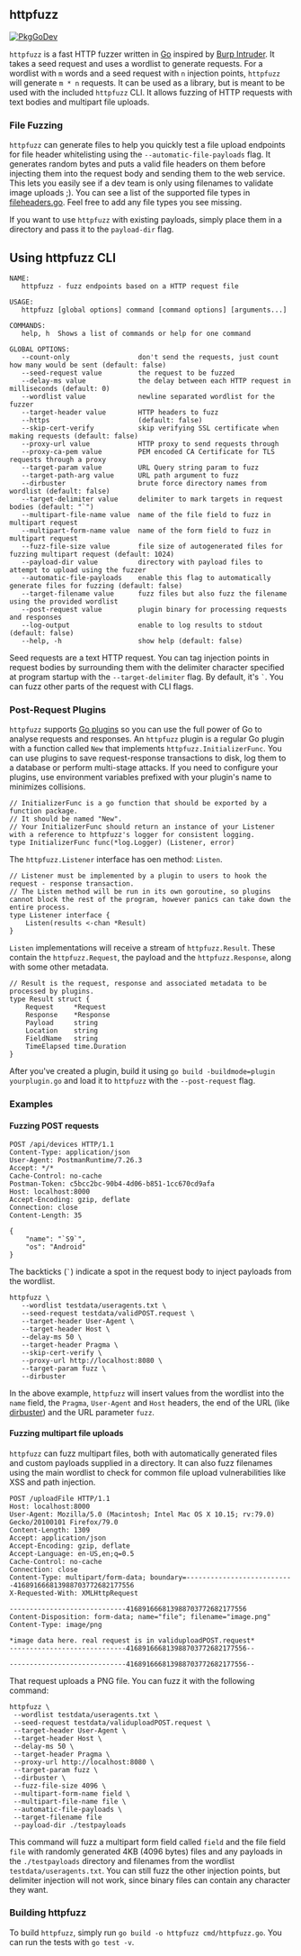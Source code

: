 httpfuzz
--------

[![PkgGoDev](https://pkg.go.dev/badge/github.com/joncooperworks/httpfuzz)](https://pkg.go.dev/github.com/joncooperworks/httpfuzz)

`httpfuzz` is a fast HTTP fuzzer written in [Go](https://golang.org) inspired by [Burp Intruder](https://portswigger.net/burp/documentation/desktop/tools/intruder).
It takes a seed request and uses a wordlist to generate requests.
For a wordlist with `m` words and a seed request with `n` injection points, `httpfuzz` will generate `m * n` requests.
It can be used as a library, but is meant to be used with the included `httpfuzz` CLI.
It allows fuzzing of HTTP requests with text bodies and multipart file uploads.

### File Fuzzing
`httpfuzz` can generate files to help you quickly test a file upload endpoints for file header whitelisting using the `--automatic-file-payloads` flag.
It generates random bytes and puts a valid file headers on them before injecting them into the request body and sending them to the web service.
This lets you easily see if a dev team is only using filenames to validate image uploads ;).
You can see a list of the supported file types in [fileheaders.go](https://github.com/JonCooperWorks/httpfuzz/blob/master/fileheaders.go).
Feel free to add any file types you see missing.

If you want to use `httpfuzz` with existing payloads, simply place them in a directory and pass it to the `payload-dir` flag.

## Using httpfuzz CLI
```
NAME:
   httpfuzz - fuzz endpoints based on a HTTP request file

USAGE:
   httpfuzz [global options] command [command options] [arguments...]

COMMANDS:
   help, h  Shows a list of commands or help for one command

GLOBAL OPTIONS:
   --count-only                 don't send the requests, just count how many would be sent (default: false)
   --seed-request value         the request to be fuzzed
   --delay-ms value             the delay between each HTTP request in milliseconds (default: 0)
   --wordlist value             newline separated wordlist for the fuzzer
   --target-header value        HTTP headers to fuzz
   --https                      (default: false)
   --skip-cert-verify           skip verifying SSL certificate when making requests (default: false)
   --proxy-url value            HTTP proxy to send requests through
   --proxy-ca-pem value         PEM encoded CA Certificate for TLS requests through a proxy
   --target-param value         URL Query string param to fuzz
   --target-path-arg value      URL path argument to fuzz
   --dirbuster                  brute force directory names from wordlist (default: false)
   --target-delimiter value     delimiter to mark targets in request bodies (default: "`")
   --multipart-file-name value  name of the file field to fuzz in multipart request
   --multipart-form-name value  name of the form field to fuzz in multipart request
   --fuzz-file-size value       file size of autogenerated files for fuzzing multipart request (default: 1024)
   --payload-dir value          directory with payload files to attempt to upload using the fuzzer
   --automatic-file-payloads    enable this flag to automatically generate files for fuzzing (default: false)
   --target-filename value      fuzz files but also fuzz the filename using the provided wordlist
   --post-request value         plugin binary for processing requests and responses
   --log-output                 enable to log results to stdout (default: false)
   --help, -h                   show help (default: false)
```

Seed requests are a text HTTP request.
You can tag injection points in request bodies by surrounding them with the delimiter character specified at program startup with the `--target-delimiter` flag.
By default, it's `` ` ``.
You can fuzz other parts of the request with CLI flags.

### Post-Request Plugins
`httpfuzz` supports [Go plugins](https://golang.org/pkg/plugin/) so you can use the full power of Go to analyse requests and responses.
An `httpfuzz` plugin is a regular Go plugin with a function called `New` that implements `httpfuzz.InitializerFunc`.
You can use plugins to save request-response transactions to disk, log them to a database or perform multi-stage attacks.
If you need to configure your plugins, use environment variables prefixed with your plugin's name to minimizes collisions.

```
// InitializerFunc is a go function that should be exported by a function package.
// It should be named "New".
// Your InitializerFunc should return an instance of your Listener with a reference to httpfuzz's logger for consistent logging.
type InitializerFunc func(*log.Logger) (Listener, error)
```

The `httpfuzz.Listener` interface has oen method: `Listen`.

```
// Listener must be implemented by a plugin to users to hook the request - response transaction.
// The Listen method will be run in its own goroutine, so plugins cannot block the rest of the program, however panics can take down the entire process.
type Listener interface {
	Listen(results <-chan *Result)
}
```

`Listen` implementations will receive a stream of  `httpfuzz.Result`.
These contain the `httpfuzz.Request`, the payload and the `httpfuzz.Response`, along with some other metadata.

```
// Result is the request, response and associated metadata to be processed by plugins.
type Result struct {
	Request     *Request
	Response    *Response
	Payload     string
	Location    string
	FieldName   string
	TimeElapsed time.Duration
}
```

After you've created a plugin, build it using `go build -buildmode=plugin yourplugin.go` and load it to `httpfuzz` with the `--post-request` flag.

### Examples

#### Fuzzing POST requests

```
POST /api/devices HTTP/1.1
Content-Type: application/json
User-Agent: PostmanRuntime/7.26.3
Accept: */*
Cache-Control: no-cache
Postman-Token: c5bcc2bc-90b4-4d06-b851-1cc670cd9afa
Host: localhost:8000
Accept-Encoding: gzip, deflate
Connection: close
Content-Length: 35

{
	"name": "`S9`",
	"os": "Android"
}
```

The backticks (`` ` ``) indicate a spot in the request body to inject payloads from the wordlist.

```
httpfuzz \
   --wordlist testdata/useragents.txt \
   --seed-request testdata/validPOST.request \
   --target-header User-Agent \
   --target-header Host \
   --delay-ms 50 \
   --target-header Pragma \
   --skip-cert-verify \
   --proxy-url http://localhost:8080 \
   --target-param fuzz \
   --dirbuster
```

In the above example, `httpfuzz` will insert values from the wordlist into the `name` field, the `Pragma`, `User-Agent` and `Host` headers, the end of the URL (like [dirbuster](https://tools.kali.org/web-applications/dirbuster#:~:text=DirBuster%20is%20a%20multi%20threaded,pages%20and%20applications%20hidden%20within.)) and the URL parameter `fuzz`.

#### Fuzzing multipart file uploads
`httpfuzz` can fuzz multipart files, both with automatically generated files and custom payloads supplied in a directory.
It can also fuzz filenames using the main wordlist to check for common file upload vulnerabilities like XSS and path injection.
```
POST /uploadFile HTTP/1.1
Host: localhost:8000
User-Agent: Mozilla/5.0 (Macintosh; Intel Mac OS X 10.15; rv:79.0) Gecko/20100101 Firefox/79.0
Content-Length: 1309
Accept: application/json
Accept-Encoding: gzip, deflate
Accept-Language: en-US,en;q=0.5
Cache-Control: no-cache
Connection: close
Content-Type: multipart/form-data; boundary=---------------------------416891666813988703772682177556
X-Requested-With: XMLHttpRequest

-----------------------------416891666813988703772682177556
Content-Disposition: form-data; name="file"; filename="image.png"
Content-Type: image/png

*image data here. real request is in validuploadPOST.request*
-----------------------------416891666813988703772682177556--

-----------------------------416891666813988703772682177556--
```

That request uploads a PNG file.
You can fuzz it with the following command:
```
httpfuzz \
 --wordlist testdata/useragents.txt \
 --seed-request testdata/validuploadPOST.request \
 --target-header User-Agent \
 --target-header Host \
 --delay-ms 50 \
 --target-header Pragma \
 --proxy-url http://localhost:8080 \
 --target-param fuzz \
 --dirbuster \
 --fuzz-file-size 4096 \
 --multipart-form-name field \
 --multipart-file-name file \
 --automatic-file-payloads \
 --target-filename file
 --payload-dir ./testpayloads
```

This command will fuzz a multipart form field called `field` and the file field `file` with randomly generated 4KB (4096 bytes) files and any payloads in the `./testpayloads` directory and filenames from the wordlist `testdata/useragents.txt`.
You can still fuzz the other injection points, but delimiter injection will not work, since binary files can contain any character they want.

### Building httpfuzz
To build `httpfuzz`, simply run `go build -o httpfuzz cmd/httpfuzz.go`.
You can run the tests with `go test -v`.